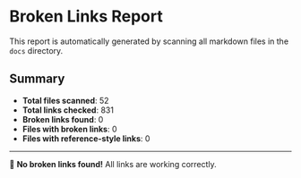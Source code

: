 # Broken Links Report

This report is automatically generated by scanning all markdown files in the `docs` directory.

## Summary

- **Total files scanned**: 52
- **Total links checked**: 831
- **Broken links found**: 0
- **Files with broken links**: 0
- **Files with reference-style links**: 0

---

🎉 **No broken links found!** All links are working correctly.
